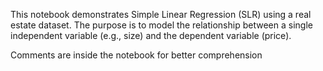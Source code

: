 This notebook demonstrates Simple Linear Regression (SLR) using a real estate dataset. The purpose is to model the relationship between a single independent variable (e.g., size) and the dependent variable (price).

Comments are inside the notebook for better comprehension

